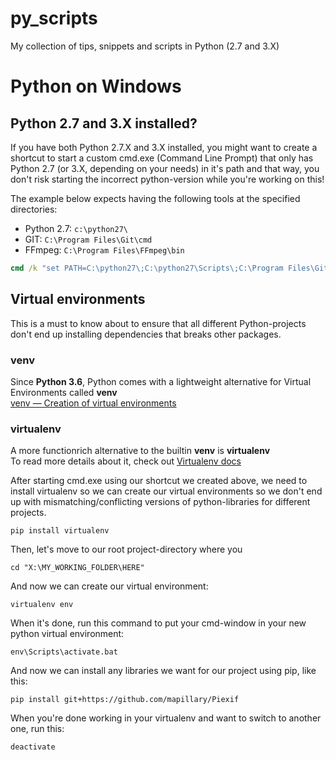 # py_scripts
My collection of tips, snippets and scripts in Python (2.7 and 3.X)

# Python on Windows

## Python 2.7 and 3.X installed?

If you have both Python 2.7.X and 3.X installed, you might want to create a shortcut to start a custom cmd.exe (Command Line Prompt) that only has Python 2.7 (or 3.X, depending on your needs) in it's path and that way, you don't risk starting the incorrect python-version while you're working on this!

The example below expects having the following tools at the specified directories:
- Python 2.7: `c:\python27\`  
- GIT: `C:\Program Files\Git\cmd`  
- FFmpeg: `C:\Program Files\FFmpeg\bin`  

```cmd
cmd /k "set PATH=C:\python27\;C:\python27\Scripts\;C:\Program Files\Git\cmd;C:\Program Files\FFmpeg\bin;%SystemRoot%\system32;%SystemRoot%;%SystemRoot%\System32\Wbem;%SYSTEMROOT%\System32\WindowsPowerShell\v1.0\"
```

## Virtual environments

This is a must to know about to ensure that all different Python-projects don't end up installing dependencies that breaks other packages.

### venv

Since **Python 3.6**, Python comes with a lightweight alternative for Virtual Environments called **venv**  
[venv — Creation of virtual environments](https://docs.python.org/3/library/venv.html)

### virtualenv

A more functionrich alternative to the builtin **venv** is **virtualenv**  
To read more details about it, check out [Virtualenv docs](https://virtualenv.pypa.io/en/stable/)

After starting cmd.exe using our shortcut we created above, we need to install virtualenv so we can create our virtual environments so we don't end up with mismatching/conflicting versions of python-libraries for different projects.

```
pip install virtualenv
```

Then, let's move to our root project-directory where you 

```
cd "X:\MY_WORKING_FOLDER\HERE"
```

And now we can create our virtual environment:

```
virtualenv env
```

When it's done, run this command to put your cmd-window in your new python virtual environment:

```
env\Scripts\activate.bat
```

And now we can install any libraries we want for our project using pip, like this:
```
pip install git+https://github.com/mapillary/Piexif
```

When you're done working in your virtualenv and want to switch to another one, run this:
```
deactivate
```
